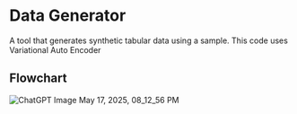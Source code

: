
# Data Generator

A tool that generates synthetic tabular data using a sample. This code uses Variational Auto Encoder

## Flowchart


![ChatGPT Image May 17, 2025, 08_12_56 PM](https://github.com/user-attachments/assets/dfed83e3-8e65-4019-a6e9-908423724f49)
